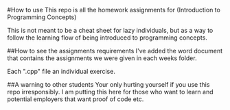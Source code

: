 #How to use
This repo is all the homework assignments for 
(Introduction to Programming Concepts)

This is not meant to be a cheat sheet for lazy individuals, but as a way to follow the learning flow of being introduced to programming concepts. 

##How to see the assignments requirements
I've added the word document that contains the assignments we were given in each weeks folder.

Each ".cpp" file an individual exercise.

##A warning to other students
Your only hurting yourself if you use this repo irresponsibly. I am putting this here for those who want to learn and potential employers that want proof of code etc.
